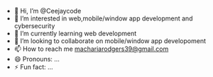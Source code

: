 - 👋 Hi, I’m @Ceejaycode
- 👀 I’m interested in web,mobile/window app development and cybersecurity
- 🌱 I’m currently learning web development
- 💞️ I’m looking to collaborate on mobile/window app developoment
- 📫 How to reach me machariarodgers39@gmail.com
- 😄 Pronouns: ...
- ⚡ Fun fact: ...

<!---
Ceejaycode/Ceejaycode is a ✨ special ✨ repository because its `README.md` (this file) appears on your GitHub profile.
You can click the Preview link to take a look at your changes.
--->
